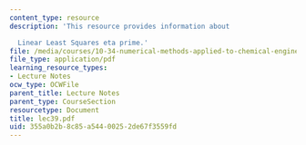 ```yaml
---
content_type: resource
description: 'This resource provides information about

  Linear Least Squares eta prime.'
file: /media/courses/10-34-numerical-methods-applied-to-chemical-engineering-fall-2005/355a0b2b8c85a54400252de67f3559fd_lec39.pdf
file_type: application/pdf
learning_resource_types:
- Lecture Notes
ocw_type: OCWFile
parent_title: Lecture Notes
parent_type: CourseSection
resourcetype: Document
title: lec39.pdf
uid: 355a0b2b-8c85-a544-0025-2de67f3559fd
---
```

